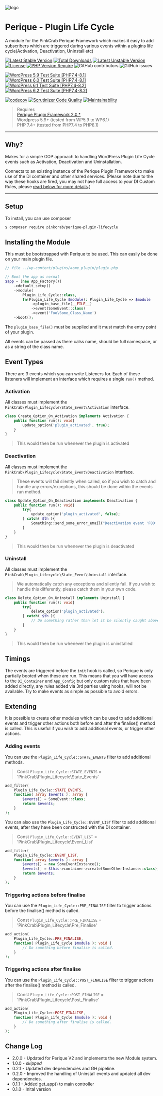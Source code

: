 ![logo](.github/assets/Plugin-Lifecyle.jpg "PinkCrab Perique Plugin Life Cycle")

# Perique - Plugin Life Cycle 

A module for the PinkCrab Perique Framework which makes it easy to add subscribers which are triggered during various events within a plugins life cycle(Activation, Deactivation, Uninstall etc)

[![Latest Stable Version](http://poser.pugx.org/pinkcrab/perique-plugin-lifecycle/v)](https://packagist.org/packages/pinkcrab/perique-plugin-lifecycle) [![Total Downloads](http://poser.pugx.org/pinkcrab/perique-plugin-lifecycle/downloads)](https://packagist.org/packages/pinkcrab/perique-plugin-lifecycle) [![Latest Unstable Version](http://poser.pugx.org/pinkcrab/perique-plugin-lifecycle/v/unstable)](https://packagist.org/packages/pinkcrab/perique-plugin-lifecycle) [![License](http://poser.pugx.org/pinkcrab/perique-plugin-lifecycle/license)](https://packagist.org/packages/pinkcrab/perique-plugin-lifecycle) [![PHP Version Require](http://poser.pugx.org/pinkcrab/perique-plugin-lifecycle/require/php)](https://packagist.org/packages/pinkcrab/perique-plugin-lifecycle)
![GitHub contributors](https://img.shields.io/github/contributors/Pink-Crab/Perique_Plugin_Life_Cycle?label=Contributors)
![GitHub issues](https://img.shields.io/github/issues-raw/Pink-Crab/Perique_Plugin_Life_Cycle)

[![WordPress 5.9 Test Suite [PHP7.4-8.1]](https://github.com/Pink-Crab/Perique_Plugin_Life_Cycle/actions/workflows/WP_5_9.yaml/badge.svg)](https://github.com/Pink-Crab/Perique_Plugin_Life_Cycle/actions/workflows/WP_5_9.yaml)
[![WordPress 6.0 Test Suite [PHP7.4-8.1]](https://github.com/Pink-Crab/Perique_Plugin_Life_Cycle/actions/workflows/WP_6_0.yaml/badge.svg)](https://github.com/Pink-Crab/Perique_Plugin_Life_Cycle/actions/workflows/WP_6_0.yaml)
[![WordPress 6.1 Test Suite [PHP7.4-8.2]](https://github.com/Pink-Crab/Perique_Plugin_Life_Cycle/actions/workflows/WP_6_1.yaml/badge.svg)](https://github.com/Pink-Crab/Perique_Plugin_Life_Cycle/actions/workflows/WP_6_1.yaml)
[![WordPress 6.2 Test Suite [PHP7.4-8.2]](https://github.com/Pink-Crab/Perique_Plugin_Life_Cycle/actions/workflows/WP_6_2.yaml/badge.svg)](https://github.com/Pink-Crab/Perique_Plugin_Life_Cycle/actions/workflows/WP_6_2.yaml)

[![codecov](https://codecov.io/gh/Pink-Crab/Perique_Plugin_Life_Cycle/branch/master/graph/badge.svg?token=Xucv38xrsa)](https://codecov.io/gh/Pink-Crab/Perique_Plugin_Life_Cycle)
[![Scrutinizer Code Quality](https://scrutinizer-ci.com/g/Pink-Crab/Perique_Plugin_Life_Cycle/badges/quality-score.png?b=master)](https://scrutinizer-ci.com/g/Pink-Crab/Perique_Plugin_Life_Cycle/?branch=master)
[![Maintainability](https://api.codeclimate.com/v1/badges/27aa086ac22f0996516a/maintainability)](https://codeclimate.com/github/Pink-Crab/Perique_Plugin_Life_Cycle/maintainability)


> Requires  
> [Perique Plugin Framework 2.0.*](https://perique.info)  
> Wordpress 5.9+ (tested from WP5.9 to WP6.1)  
> PHP 7.4+ (tested from PHP7.4 to PHP8.1)  

****

## Why? ##

Makes for a simple OOP approach to handling WordPress Plugin Life Cycle events such as Activation, Deactivation and Uninstallation.

Connects to an existing instance of the Perique Plugin Framework to make use of the DI container and other shared services. (Please note due to the way these hooks are fired, you may not have full access to your DI Custom Rules, please [read below for more details](#Timings).)

****

## Setup ##

To install, you can use composer
```bash
$ composer require pinkcrab/perique-plugin-lifecycle
```

## Installing the Module

This must be bootstrapped with Perique to be used. This can easily be done on your main plugin file.

```php
// file ../wp-content/plugins/acme_plugin/plugin.php

// Boot the app as normal
$app = (new App_Factory())
    ->default_setup()
    ->module(
        Plugin_Life_Cycle::class, 
        fn(Plugin_Life_Cycle $module): Plugin_Life_Cycle => $module
            ->plugin_base_file(__FILE__)
            ->event(SomeEvent::class)
            ->event('Foo\Some_Class_Name')
    ->boot();
```

The `plugin_base_file()` must be supplied and it must match the entry point of your plugin.

All events can be passed as there calss name, should be full namespace, or as a string of the class name.

## Event Types ##

There are 3 events which you can write Listeners for. Each of these listeners will implement an interface which requires a single `run()` method.

### Activation

All classes must implement the `PinkCrab\Plugin_Lifecycle\State_Event\Activation` interface.

```php
class Create_Option_On_Activation implements Activation {
    public function run(): void{
        update_option('plugin_activated', true);
    }
}
```
> This would then be run whenever the plugin is activated

### Deactivation

All classes must implement the `PinkCrab\Plugin_Lifecycle\State_Event\Deactivation` interface.

> These events will fail silently when called, so if you wish to catch and handle any errors/exceptions, this should be done within the events run method.

```php
class Update_Option_On_Deactivation implements Deactivation {
    public function run(): void{
        try{
            update_option('plugin_activated', false);
        } catch( $th ){
            Something::send_some_error_email("Deactivation event 'FOO' threw exception during run()", $th->getMessage());
        }
    }
}
```
> This would then be run whenever the plugin is deactivated

### Uninstall

All classes must implement the `PinkCrab\Plugin_Lifecycle\State_Event\Uninstall` interface.

> We automatically catch any exceptions and silently fail. If you wish to handle this differently, please catch them in your own code.


```php
class Delete_Option_On_Uninstall implements Uninstall {
    public function run(): void{
        try{
            delete_option('plugin_activated');
        } catch( $th ){
            // Do something rather than let it be silently caught above!
        }
    }
}
```
> This would then be run whenever the plugin is uninstalled

## Timings

The events are triggered before the `init` hook is called, so Perique is only partially booted when these are run. This means that you will have access to the `DI_Container` and `App_Config` but only custom rules that have been added directly, any rules added via 3rd parties using hooks, will not be available. Try to make events as simple as possible to avoid errors. 

## Extending 

It is possible to create other modules which can be used to add additional events and trigger other actions both before and after the finalise() method is called. This is useful if you wish to add additional events, or trigger other actions.

### Adding events

You can use the `Plugin_Life_Cycle::STATE_EVENTS` filter to add additional methods.
> Const `Plugin_Life_Cycle::STATE_EVENTS` = 'PinkCrab\Plugin_Lifecycle\State_Events'

```php
add_filter(
    Plugin_Life_Cycle::STATE_EVENTS,
    function( array $events ): array {
        $events[] = SomeEvent::class;
        return $events;
    }
);
```

You can also use the `Plugin_Life_Cycle::EVENT_LIST` filter to add additional events, after they have been constructed with the DI container.
> Const `Plugin_Life_Cycle::EVENT_LIST` = 'PinkCrab\Plugin_Lifecycle\Event_List'

```php
add_filter(
    Plugin_Life_Cycle::EVENT_LIST,
    function( array $events ): array {
        $events[] = new SomeEventInstance();
        $events[] = $this->container->create(SomeOtherInstance::class);
        return $events;
    }
);
```

### Triggering actions before finalise

You can use the `Plugin_Life_Cycle::PRE_FINALISE` filter to trigger actions before the finalise() method is called.

> Const `Plugin_Life_Cycle::PRE_FINALISE` = 'PinkCrab\Plugin_Lifecycle\Pre_Finalise'

```php
add_action(
    Plugin_Life_Cycle::PRE_FINALISE,
    function( Plugin_Life_Cycle $module ): void {
        // Do something before finalise is called.
    }
);
```

### Triggering actions after finalise

You can use the `Plugin_Life_Cycle::POST_FINALISE` filter to trigger actions after the finalise() method is called.

> Const `Plugin_Life_Cycle::POST_FINALISE` = 'PinkCrab\Plugin_Lifecycle\Post_Finalise'

```php
add_action(
    Plugin_Life_Cycle::POST_FINALISE,
    function( Plugin_Life_Cycle $module ): void {
        // Do something after finalise is called.
    }
);
```


## Change Log ##
* 2.0.0 - Updated for Perique V2 and implements the new Module system.
* 1.0.0 - *skipped*
* 0.2.1 - Updated dev dependencies and GH pipeline.
* 0.2.0 - Improved the handling of Uninstall events and updated all dev dependencies.
* 0.1.1 - Added get_app() to main controller
* 0.1.0 - Inital version
